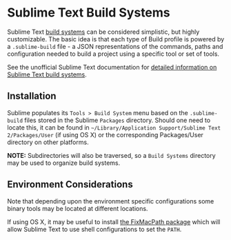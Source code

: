 # Sublime Text Build Systems

Sublime Text [build systems](http://docs.sublimetext.info/en/latest/file_processing/build_systems.html) can be considered simplistic, but highly customizable. The basic idea is that each type of Build profile is powered by a `.sublime-build` file - a JSON representations of the commands, paths and configuration needed to build a project using a specific tool or set of tools.

See the unofficial Sublime Text documentation for [detailed information on Sublime Text build systems](http://docs.sublimetext.info/en/latest/reference/build_systems.html).

## Installation

Sublime populates its `Tools > Build System` menu based on the `.sublime-build` files stored in the Sublime `Packages` directory. Should one need to locate this, it can be found in `~/Library/Application Support/Sublime Text 2/Packages/User` (if using OS X) or the corresponding Packages/User directory on other platforms.

**NOTE:** Subdirectories will also be traversed, so a `Build Systems` directory may be used to organize build systems.

## Environment Considerations

Note that depending upon the environment specific configurations some binary tools may be located at different locations.

If using OS X, it may be useful to install [the FixMacPath package](https://github.com/int3h/SublimeFixMacPath/) which will allow Sublime Text to use shell configurations to set the `PATH`.
